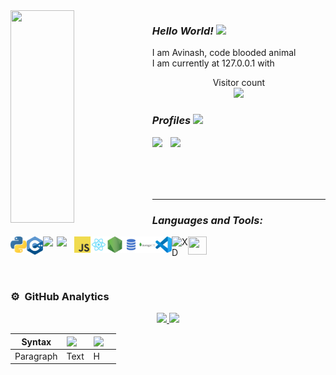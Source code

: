 <img align="left" src="https://i.pinimg.com/originals/79/04/42/7904424933cc535b666f2de669973530.gif" width="45%" height="340px"/>

### _Hello World!_ <img src="https://media.giphy.com/media/hvRJCLFzcasrR4ia7z/giphy.gif" width="25px"/>
<p>
 I am Avinash, code blooded animal <br>
 I am currently at 127.0.0.1 with 
 <p align="center"> 
  Visitor count<br>
  <img src="https://profile-counter.glitch.me/sagar-viradiya/count.svg" />
</p>
</p>


### _Profiles_ <img src="https://media1.giphy.com/media/QmGShkWAWid2hzCqHE/giphy.gif?cid=790b7611ba4e462434b79428174be962f6fbb0b4641ff5f9&rid=giphy.gif&ct=s" width="15px">
<a href="https://www.linkedin.com/in/4vk/">
  <img align="left" width="29px" src="https://upload.wikimedia.org/wikipedia/commons/thumb/c/ca/LinkedIn_logo_initials.png/768px-LinkedIn_logo_initials.png" />
</a>
<a href="https://www.hackthebox.eu/profile/470218">
  <img align="left" width="33px" src="https://yt3.ggpht.com/ytc/AKedOLRNscQU9ZqS-WvVLX1y47YiTCzTa6WqSJRt6GDVoQ=s900-c-k-c0x00ffffff-no-rj" />
</a>
<br/>
<br/>
<br>
<br>
<br>

---

### _Languages and Tools:_
<p>
<img align="left" alt="Python" width="26px" src="https://github.com/Aakarsh-B/trying-repos/blob/master/python-5.svg?raw=true"/>
<img align="left" alt="C++" width="26px" src="https://github.com/Aakarsh-B/trying-repos/blob/master/c++.png"/>
<img align="left" width="22px" src="https://seeklogo.com/images/J/java-logo-7F8B35BAB3-seeklogo.com.png"/>
<img align="left" width="28px" src="https://logodix.com/logo/1614306.png" />
<img align="left" alt="JavaScript" width="26px" src="https://raw.githubusercontent.com/github/explore/80688e429a7d4ef2fca1e82350fe8e3517d3494d/topics/javascript/javascript.png" />
<img align="left" alt="React" width="26px" src="https://raw.githubusercontent.com/github/explore/80688e429a7d4ef2fca1e82350fe8e3517d3494d/topics/react/react.png" />
<img align="left" alt="Node.js" width="26px" src="https://raw.githubusercontent.com/github/explore/80688e429a7d4ef2fca1e82350fe8e3517d3494d/topics/nodejs/nodejs.png" />
<img align="left" alt="SQL" width="26px" src="https://raw.githubusercontent.com/github/explore/80688e429a7d4ef2fca1e82350fe8e3517d3494d/topics/sql/sql.png" />
<img align="left" alt="MongoDB" width="26px" src="https://raw.githubusercontent.com/github/explore/80688e429a7d4ef2fca1e82350fe8e3517d3494d/topics/mongodb/mongodb.png" />
<img align="left" alt="Visual Studio Code" width="26px" src="https://raw.githubusercontent.com/github/explore/80688e429a7d4ef2fca1e82350fe8e3517d3494d/topics/visual-studio-code/visual-studio-code.png" />
<img align="left" alt="XD" width="26px" src="https://seeklogo.com/images/I/intellij-idea-logo-F0395EF783-seeklogo.com.png?raw=true"/>
 <img src="https://seeklogo.com/images/M/markdown-logo-102FDA095E-seeklogo.com.png" width="30px" height="29px"/>
</p>
<br />

### ⚙️ &nbsp;GitHub Analytics

<p align="center">
<a href="https://github.com/Avinash997">
  <img height="180em" src="https://github-readme-stats-eight-theta.vercel.app/api?username=Avinash997&show_icons=true&theme=dark&include_all_commits=true&count_private=true"/>
  <img height="180em" src="https://github-readme-stats-eight-theta.vercel.app/api/top-langs/?username=Avinash997&layout=compact&langs_count=10&theme=dark"/>
</a>
</p>

| Syntax | <a href="https://www.linkedin.com/in/4vk/"><img align="left" width="29px" src="https://upload.wikimedia.org/wikipedia/commons/thumb/c/ca/LinkedIn_logo_initials.png/768px-LinkedIn_logo_initials.png" /></a> | <a href="https://www.linkedin.com/in/4vk/"><img align="left" width="29px" src="https://upload.wikimedia.org/wikipedia/commons/thumb/c/ca/LinkedIn_logo_initials.png/768px-LinkedIn_logo_initials.png" /></a> |
| ----------- | ----------- | ----------- |
| Paragraph | Text | H |
